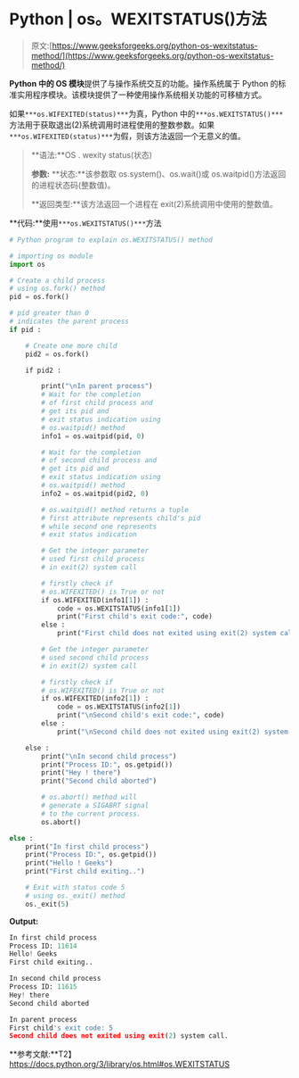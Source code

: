 # Python | os。WEXITSTATUS()方法

> 原文:[https://www.geeksforgeeks.org/python-os-wexitstatus-method/](https://www.geeksforgeeks.org/python-os-wexitstatus-method/)

**Python 中的 OS 模块**提供了与操作系统交互的功能。操作系统属于 Python 的标准实用程序模块。该模块提供了一种使用操作系统相关功能的可移植方式。

如果`***os.WIFEXITED(status)***`为真，Python 中的`***os.WEXITSTATUS()***`方法用于获取退出(2)系统调用时进程使用的整数参数。如果`***os.WIFEXITED(status)***`为假，则该方法返回一个无意义的值。

> **语法:**OS . wexity status(状态)
> 
> **参数:**
> **状态:**该参数取 os.system()、os.wait()或 os.waitpid()方法返回的进程状态码(整数值)。
> 
> **返回类型:**该方法返回一个进程在 exit(2)系统调用中使用的整数值。

**代码:**使用`***os.WEXITSTATUS()***`方法

```py
# Python program to explain os.WEXITSTATUS() method 

# importing os module  
import os

# Create a child process
# using os.fork() method 
pid = os.fork()

# pid greater than 0
# indicates the parent process 
if pid :

    # Create one more child
    pid2 = os.fork()

    if pid2 :

        print("\nIn parent process")
        # Wait for the completion 
        # of first child process and    
        # get its pid and 
        # exit status indication using
        # os.waitpid() method
        info1 = os.waitpid(pid, 0)

        # Wait for the completion 
        # of second child process and    
        # get its pid and 
        # exit status indication using
        # os.waitpid() method
        info2 = os.waitpid(pid2, 0)

        # os.waitpid() method returns a tuple
        # first attribute represents child's pid
        # while second one represents
        # exit status indication

        # Get the integer parameter 
        # used first child process
        # in exit(2) system call

        # firstly check if
        # os.WIFEXITED() is True or not
        if os.WIFEXITED(info1[1]) :
            code = os.WEXITSTATUS(info1[1])
            print("First child's exit code:", code)
        else :
            print("First child does not exited using exit(2) system call.")

        # Get the integer parameter 
        # used second child process
        # in exit(2) system call

        # firstly check if
        # os.WIFEXITED() is True or not
        if os.WIFEXITED(info2[1]) :
            code = os.WEXITSTATUS(info2[1])
            print("\nSecond child's exit code:", code)
        else :
            print("\nSecond child does not exited using exit(2) system call.")

    else :
        print("\nIn second child process")
        print("Process ID:", os.getpid())
        print("Hey ! there")
        print("Second child aborted")

        # os.abort() method will
        # generate a SIGABRT signal
        # to the current process.
        os.abort()    

else :
    print("In first child process")
    print("Process ID:", os.getpid())
    print("Hello ! Geeks")
    print("First child exiting..")

    # Exit with status code 5
    # using os._exit() method        
    os._exit(5)
```

**Output:**

```py
In first child process
Process ID: 11614
Hello! Geeks
First child exiting..

In second child process
Process ID: 11615
Hey! there
Second child aborted

In parent process
First child's exit code: 5
Second child does not exited using exit(2) system call.

```

**参考文献:**T2】https://docs.python.org/3/library/os.html#os.WEXITSTATUS